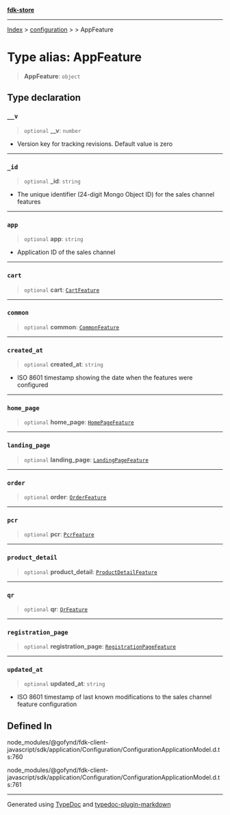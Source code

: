[**fdk-store**](../../../README.md)
***

[Index](../../../API.md) > [configuration](../../README.md) > [<internal>](../README.md) > AppFeature

# Type alias: AppFeature

> **AppFeature**: `object`

## Type declaration

### `__v`

> `optional` **\_\_v**: `number`

- Version key for tracking revisions. Default value is zero

***

### `_id`

> `optional` **\_id**: `string`

- The unique identifier (24-digit Mongo Object ID)
for the sales channel features

***

### `app`

> `optional` **app**: `string`

- Application ID of the sales channel

***

### `cart`

> `optional` **cart**: [`CartFeature`](type-alias.CartFeature.md)

***

### `common`

> `optional` **common**: [`CommonFeature`](type-alias.CommonFeature.md)

***

### `created_at`

> `optional` **created\_at**: `string`

- ISO 8601 timestamp showing the date when
the features were configured

***

### `home_page`

> `optional` **home\_page**: [`HomePageFeature`](type-alias.HomePageFeature.md)

***

### `landing_page`

> `optional` **landing\_page**: [`LandingPageFeature`](type-alias.LandingPageFeature.md)

***

### `order`

> `optional` **order**: [`OrderFeature`](type-alias.OrderFeature.md)

***

### `pcr`

> `optional` **pcr**: [`PcrFeature`](type-alias.PcrFeature.md)

***

### `product_detail`

> `optional` **product\_detail**: [`ProductDetailFeature`](type-alias.ProductDetailFeature.md)

***

### `qr`

> `optional` **qr**: [`QrFeature`](type-alias.QrFeature.md)

***

### `registration_page`

> `optional` **registration\_page**: [`RegistrationPageFeature`](type-alias.RegistrationPageFeature.md)

***

### `updated_at`

> `optional` **updated\_at**: `string`

- ISO 8601 timestamp of last known
modifications to the sales channel feature configuration

## Defined In

node\_modules/@gofynd/fdk-client-javascript/sdk/application/Configuration/ConfigurationApplicationModel.d.ts:760

node\_modules/@gofynd/fdk-client-javascript/sdk/application/Configuration/ConfigurationApplicationModel.d.ts:761

***
Generated using [TypeDoc](https://typedoc.org/) and [typedoc-plugin-markdown](https://www.npmjs.com/package/typedoc-plugin-markdown)
